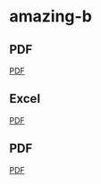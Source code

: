 # amazing-b

## PDF

[PDF](https://github.com/webwyb/amazing-b/tree/main/src/PDF)

## Excel

[PDF](https://github.com/webwyb/amazing-b/tree/main/src/Excel)

## PDF

[PDF](https://github.com/webwyb/amazing-b/tree/main/src/PDF)
